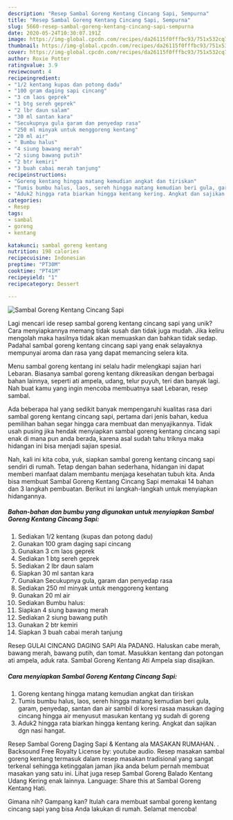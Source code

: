 ```yaml
---
description: "Resep Sambal Goreng Kentang Cincang Sapi, Sempurna"
title: "Resep Sambal Goreng Kentang Cincang Sapi, Sempurna"
slug: 5660-resep-sambal-goreng-kentang-cincang-sapi-sempurna
date: 2020-05-24T10:30:07.191Z
image: https://img-global.cpcdn.com/recipes/da26115f0fffbc93/751x532cq70/sambal-goreng-kentang-cincang-sapi-foto-resep-utama.jpg
thumbnail: https://img-global.cpcdn.com/recipes/da26115f0fffbc93/751x532cq70/sambal-goreng-kentang-cincang-sapi-foto-resep-utama.jpg
cover: https://img-global.cpcdn.com/recipes/da26115f0fffbc93/751x532cq70/sambal-goreng-kentang-cincang-sapi-foto-resep-utama.jpg
author: Roxie Potter
ratingvalue: 3.9
reviewcount: 4
recipeingredient:
- "1/2 kentang kupas dan potong dadu"
- "100 gram daging sapi cincang"
- "3 cm laos geprek"
- "1 btg sereh geprek"
- "2 lbr daun salam"
- "30 ml santan kara"
- "Secukupnya gula garam dan penyedap rasa"
- "250 ml minyak untuk menggoreng kentang"
- "20 ml air"
- " Bumbu halus"
- "4 siung bawang merah"
- "2 siung bawang putih"
- "2 btr kemiri"
- "3 buah cabai merah tanjung"
recipeinstructions:
- "Goreng kentang hingga matang kemudian angkat dan tiriskan"
- "Tumis bumbu halus, laos, sereh hingga matang kemudian beri gula, garam, penyedap, santan dan air sambil di koresi rasaa masukan daging cincang hingga air menyusut masukan kentang yg sudah di goreng"
- "Aduk2 hingga rata biarkan hingga kentang kering. Angkat dan sajikan dgn nasi hangat."
categories:
- Resep
tags:
- sambal
- goreng
- kentang

katakunci: sambal goreng kentang 
nutrition: 198 calories
recipecuisine: Indonesian
preptime: "PT30M"
cooktime: "PT41M"
recipeyield: "1"
recipecategory: Dessert

---
```



![Sambal Goreng Kentang Cincang Sapi](https://img-global.cpcdn.com/recipes/da26115f0fffbc93/751x532cq70/sambal-goreng-kentang-cincang-sapi-foto-resep-utama.jpg)

Lagi mencari ide resep sambal goreng kentang cincang sapi yang unik? Cara menyiapkannya memang tidak susah dan tidak juga mudah. Jika keliru mengolah maka hasilnya tidak akan memuaskan dan bahkan tidak sedap. Padahal sambal goreng kentang cincang sapi yang enak selayaknya mempunyai aroma dan rasa yang dapat memancing selera kita.

Menu sambal goreng kentang ini selalu hadir melengkapi sajian hari Lebaran. Biasanya sambal goreng kentang dikreasikan dengan berbagai bahan lainnya, seperti ati ampela, udang, telur puyuh, teri dan banyak lagi. Nah buat kamu yang ingin mencoba membuatnya saat Lebaran, resep sambal.

Ada beberapa hal yang sedikit banyak mempengaruhi kualitas rasa dari sambal goreng kentang cincang sapi, pertama dari jenis bahan, kedua pemilihan bahan segar hingga cara membuat dan menyajikannya. Tidak usah pusing jika hendak menyiapkan sambal goreng kentang cincang sapi enak di mana pun anda berada, karena asal sudah tahu triknya maka hidangan ini bisa menjadi sajian spesial.


Nah, kali ini kita coba, yuk, siapkan sambal goreng kentang cincang sapi sendiri di rumah. Tetap dengan bahan sederhana, hidangan ini dapat memberi manfaat dalam membantu menjaga kesehatan tubuh kita. Anda bisa membuat Sambal Goreng Kentang Cincang Sapi memakai 14 bahan dan 3 langkah pembuatan. Berikut ini langkah-langkah untuk menyiapkan hidangannya.

<!--inarticleads1-->

##### Bahan-bahan dan bumbu yang digunakan untuk menyiapkan Sambal Goreng Kentang Cincang Sapi:

1. Sediakan 1/2 kentang (kupas dan potong dadu)
1. Gunakan 100 gram daging sapi cincang
1. Gunakan 3 cm laos geprek
1. Sediakan 1 btg sereh geprek
1. Sediakan 2 lbr daun salam
1. Siapkan 30 ml santan kara
1. Gunakan Secukupnya gula, garam dan penyedap rasa
1. Sediakan 250 ml minyak untuk menggoreng kentang
1. Gunakan 20 ml air
1. Sediakan  Bumbu halus:
1. Siapkan 4 siung bawang merah
1. Sediakan 2 siung bawang putih
1. Gunakan 2 btr kemiri
1. Siapkan 3 buah cabai merah tanjung


Resep GULAI CINCANG DAGING SAPI Ala PADANG. Haluskan cabe merah, bawang merah, bawang putih, dan tomat. Masukkan kentang dan potongan ati ampela, aduk rata. Sambal Goreng Kentang Ati Ampela siap disajikan. 

<!--inarticleads2-->

##### Cara menyiapkan Sambal Goreng Kentang Cincang Sapi:

1. Goreng kentang hingga matang kemudian angkat dan tiriskan
1. Tumis bumbu halus, laos, sereh hingga matang kemudian beri gula, garam, penyedap, santan dan air sambil di koresi rasaa masukan daging cincang hingga air menyusut masukan kentang yg sudah di goreng
1. Aduk2 hingga rata biarkan hingga kentang kering. Angkat dan sajikan dgn nasi hangat.


Resep Sambal Goreng Daging Sapi &amp; Kentang ala MASAKAN RUMAHAN. . Backsound Free Royalty License by: youtube audio. Resep masakan sambal goreng kentang termasuk dalam resep masakan tradisional yang sangat terkenal sehingga ketinggalan jaman jika anda belum pernah membuat masakan yang satu ini. Lihat juga resep Sambal Goreng Balado Kentang Udang Kering enak lainnya. Language: Share this at Sambal Goreng Kentang Hati. 

Gimana nih? Gampang kan? Itulah cara membuat sambal goreng kentang cincang sapi yang bisa Anda lakukan di rumah. Selamat mencoba!
